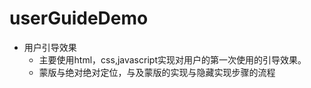 # userGuideDemo
- 用户引导效果
    - 主要使用html，css,javascript实现对用户的第一次使用的引导效果。
    - 蒙版与绝对绝对定位，与及蒙版的实现与隐藏实现步骤的流程
